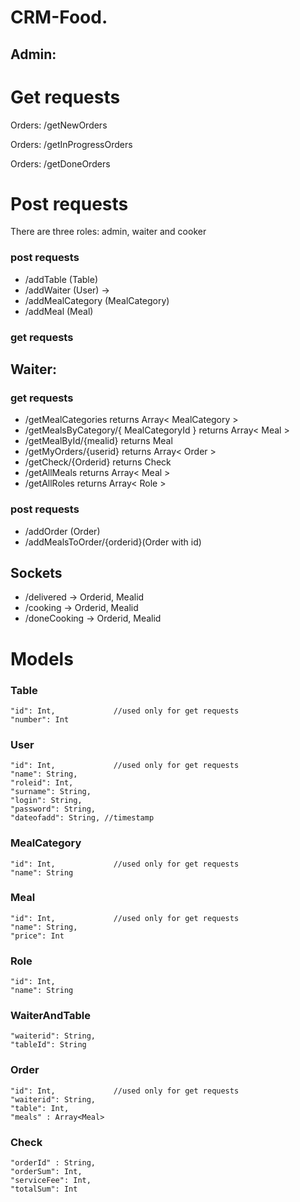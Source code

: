 # CRM-Food. 

## Admin: 

# Get requests

Orders:       /getNewOrders

Orders:       /getInProgressOrders

Orders:       /getDoneOrders

# Post requests
There are three roles: admin, waiter and cooker 

### post requests
 * /addTable  (Table)   
 * /addWaiter (User) -> 
 * /addMealCategory (MealCategory)  
 * /addMeal (Meal)      

 
 ### get requests
  
## Waiter:

 ### get requests
  * /getMealCategories returns Array< MealCategory >
  * /getMealsByCategory/{ MealCategoryId }  returns Array< Meal >
  * /getMealById/{mealid} returns Meal
  * /getMyOrders/{userid} returns Array< Order > 
  * /getCheck/{Orderid} returns Check
  * /getAllMeals returns Array< Meal >
  * /getAllRoles returns Array< Role >
  
 ### post requests
  * /addOrder (Order)
  * /addMealsToOrder/{orderid}(Order with id) 
  
## Sockets
  * /delivered
    -> Orderid, Mealid 
  * /cooking
    -> Orderid, Mealid
  * /doneCooking
    -> Orderid, Mealid
    
# Models
 
### Table
    "id": Int,             //used only for get requests
    "number": Int
    
 ### User
    "id": Int,             //used only for get requests
    "name": String,
    "roleid": Int,
    "surname": String,
    "login": String,
    "password": String,
    "dateofadd": String, //timestamp
    
 ### MealCategory
    "id": Int,             //used only for get requests
    "name": String
    
 ### Meal
    "id": Int,             //used only for get requests
    "name": String,
    "price": Int
    
### Role
    "id": Int,
    "name": String
    
### WaiterAndTable
    "waiterid": String,
    "tableId": String
    
### Order
    "id": Int,             //used only for get requests
    "waiterid": String,
    "table": Int,
    "meals" : Array<Meal>
    
### Check
    "orderId" : String,
    "orderSum": Int,
    "serviceFee": Int,
    "totalSum": Int
  
  
